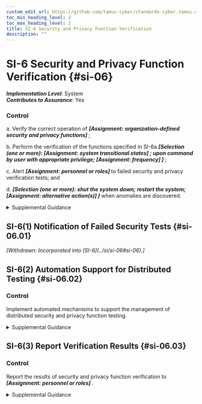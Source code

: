 ```yaml
---
custom_edit_url: https://github.com/tamus-cyber/standards.cyber.tamus.edu/tree/main/static/content/tamus.edu/TAMUS_profile.xml
toc_min_heading_level: 2
toc_max_heading_level: 2
title: SI-6 Security and Privacy Function Verification
description: ""
---
```


# SI-6 Security and Privacy Function Verification {#si-06}

_**Implementation Level**_: System\
_**Contributes to Assurance**_: Yes

### Control

a. Verify the correct operation of <strong>                     <em>[Assignment: organization-defined security and privacy functions]</em>                  </strong>;

b. Perform the verification of the functions specified in SI-6a <strong>                     <em>[Selection (one or more):                   <strong>                           <em>[Assignment: system transitional states]</em>                        </strong>               ; upon command by user with appropriate privilege;                   <strong>                           <em>[Assignment: frequency]</em>                        </strong>               ]</em>                  </strong>;

c. Alert <strong>                     <em>[Assignment: personnel or roles]</em>                  </strong> to failed security and privacy verification tests; and

d.                   <strong>                     <em>[Selection (one or more): shut the system down; restart the system;                   <strong>                           <em>[Assignment: alternative action(s)]</em>                        </strong>               ]</em>                  </strong> when anomalies are discovered.

<details>
  <summary>Supplemental Guidance</summary>

Transitional states for systems include system startup, restart, shutdown, and abort. System notifications include hardware indicator lights, electronic alerts to system administrators, and messages to local computer consoles. In contrast to security function verification, privacy function verification ensures that privacy functions operate as expected and are approved by the senior agency official for privacy or that privacy attributes are applied or used as expected.

</details>

## SI-6(1) Notification of Failed Security Tests {#si-06.01}

<prop xmlns="http://csrc.nist.gov/ns/oscal/1.0" name="status" value="withdrawn">
               <em>[Withdrawn: Incorporated into [SI-6](../si/si-06#si-06).]</em>
            </prop>
            

## SI-6(2) Automation Support for Distributed Testing {#si-06.02}

### Control

Implement automated mechanisms to support the management of distributed security and privacy function testing.

<details>
  <summary>Supplemental Guidance</summary>

The use of automated mechanisms to support the management of distributed function testing helps to ensure the integrity, timeliness, completeness, and efficacy of such testing.

</details>

## SI-6(3) Report Verification Results {#si-06.03}

### Control

Report the results of security and privacy function verification to <strong>                     <em>[Assignment: personnel or roles]</em>                  </strong>.

<details>
  <summary>Supplemental Guidance</summary>

Organizational personnel with potential interest in the results of the verification of security and privacy functions include systems security officers, senior agency information security officers, and senior agency officials for privacy.

</details>

